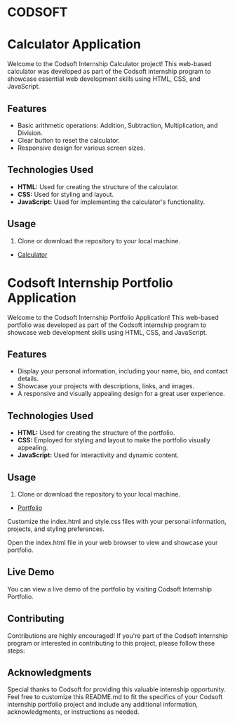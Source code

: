 # CODSOFT


# Calculator Application

Welcome to the Codsoft Internship Calculator project! This web-based calculator was developed as part of the Codsoft internship
program to showcase essential web development skills using HTML, CSS, and JavaScript.

## Features

- Basic arithmetic operations: Addition, Subtraction, Multiplication, and Division.
- Clear button to reset the calculator.
- Responsive design for various screen sizes.

## Technologies Used

- **HTML:** Used for creating the structure of the calculator.
- **CSS:** Used for styling and layout.
- **JavaScript:** Used for implementing the calculator's functionality.



## Usage

1. Clone or download the repository to your local machine.

 - [Calculator](https://github.com/yourusername/repository1)

  

# Codsoft Internship Portfolio Application

Welcome to the Codsoft Internship Portfolio Application! This web-based portfolio was developed as part of the Codsoft internship program to showcase web development skills using HTML, CSS, and JavaScript.

## Features

- Display your personal information, including your name, bio, and contact details.
- Showcase your projects with descriptions, links, and images.
- A responsive and visually appealing design for a great user experience.

## Technologies Used

- **HTML:** Used for creating the structure of the portfolio.
- **CSS:** Employed for styling and layout to make the portfolio visually appealing.
- **JavaScript:** Used for interactivity and dynamic content.


## Usage

1. Clone or download the repository to your local machine.

- [Portfolio](https://github.com/yourusername/repository2)


Customize the index.html and style.css files with your personal information, projects, and styling preferences.

Open the index.html file in your web browser to view and showcase your portfolio.

## Live Demo

You can view a live demo of the portfolio by visiting Codsoft Internship Portfolio.

## Contributing

Contributions are highly encouraged! If you're part of the Codsoft internship program or interested in contributing to this project, please follow these steps:


## Acknowledgments

Special thanks to Codsoft for providing this valuable internship opportunity.
Feel free to customize this README.md to fit the specifics of your Codsoft internship portfolio project and include any additional information, acknowledgments, or instructions as needed.




